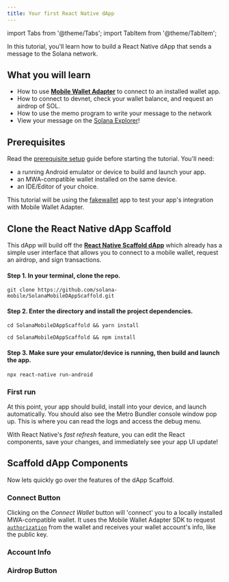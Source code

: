 ```yaml
--- 
title: Your first React Native dApp
---
```


import Tabs from '@theme/Tabs';
import TabItem from '@theme/TabItem';

In this tutorial, you'll learn how to build a React Native dApp that sends a message to the Solana network.

## What you will learn
- How to use [**Mobile Wallet Adapter**](/getting-started/overview#mobile-wallet-adapter) to connect to an installed wallet app.
- How to connect to devnet, check your wallet balance, and request an airdrop of SOL.
- How to use the memo program to write your message to the network
- View your message on the [Solana Explorer](https://explorer.solana.com/)!

## Prerequisites
Read the [prerequisite setup](../getting-started/quickstart) guide before starting the tutorial. 
You'll need:
- a running Android emulator or device to build and launch your app.
- an MWA-compatible wallet installed on the same device.
- an IDE/Editor of your choice.


This tutorial will be using the [fakewallet](../getting-started/quickstart#install-test-wallet-app) app to test your app's integration with Mobile Wallet Adapter.


## Clone the React Native dApp Scaffold

This dApp will build off the **[React Native Scaffold dApp](/react-native/setup#clone-solana-mobile-dapp-scaffold)** which already has a simple user interface that allows you to connect to a mobile wallet, request an airdrop, and sign transactions. 

#### Step 1. In your terminal, clone the repo.

```shell
git clone https://github.com/solana-mobile/SolanaMobileDAppScaffold.git
```

#### Step 2. Enter the directory and install the project dependencies.

<Tabs>
<TabItem value="yarn" label="yarn">

```shell
cd SolanaMobileDAppScaffold && yarn install 
```

</TabItem>
<TabItem value="npm" label="npm">

```shell
cd SolanaMobileDAppScaffold && npm install 
```

</TabItem>
</Tabs>

#### Step 3. Make sure your emulator/device is running, then build and launch the app.

```shell
npx react-native run-android
```

### First run

At this point, your app should build, install into your device, and launch automatically. 
You should also see the Metro Bundler console window pop up. This is where you can read the logs and access the debug menu.

With React Native's *fast refresh* feature, you can edit the React components, save your changes, and immediately see your app UI update!

## Scaffold dApp Components

Now lets quickly go over the features of the dApp Scaffold.

### Connect Button
Clicking on the *Connect Wallet* button will 'connect' you to a locally installed MWA-compatible wallet. It uses the Mobile Wallet Adapter 
SDK to request [`authorization`](/react-native/quickstart#authorizing-a-wallet) from the wallet and receives your wallet account's info, like the public key.

### Account Info

### Airdrop Button



